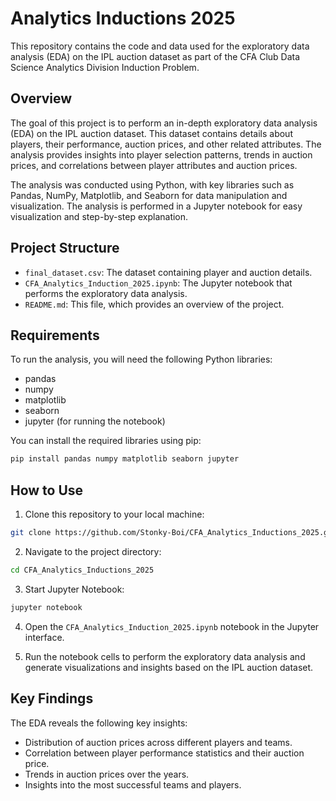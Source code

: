 # Analytics Inductions 2025

This repository contains the code and data used for the exploratory data analysis (EDA) on the IPL auction dataset as part of the CFA Club Data Science Analytics Division Induction Problem.

## Overview

The goal of this project is to perform an in-depth exploratory data analysis (EDA) on the IPL auction dataset. This dataset contains details about players, their performance, auction prices, and other related attributes. The analysis provides insights into player selection patterns, trends in auction prices, and correlations between player attributes and auction prices.

The analysis was conducted using Python, with key libraries such as Pandas, NumPy, Matplotlib, and Seaborn for data manipulation and visualization. The analysis is performed in a Jupyter notebook for easy visualization and step-by-step explanation.

## Project Structure

- `final_dataset.csv`: The dataset containing player and auction details.
- `CFA_Analytics_Induction_2025.ipynb`: The Jupyter notebook that performs the exploratory data analysis.
- `README.md`: This file, which provides an overview of the project.

## Requirements

To run the analysis, you will need the following Python libraries:

- pandas
- numpy
- matplotlib
- seaborn
- jupyter (for running the notebook)

You can install the required libraries using pip:

```bash
pip install pandas numpy matplotlib seaborn jupyter
```

## How to Use

1. Clone this repository to your local machine:

```bash
git clone https://github.com/Stonky-Boi/CFA_Analytics_Inductions_2025.git
```

2. Navigate to the project directory:

```bash
cd CFA_Analytics_Inductions_2025
```

3. Start Jupyter Notebook:

```bash
jupyter notebook
```

4. Open the `CFA_Analytics_Induction_2025.ipynb` notebook in the Jupyter interface.

5. Run the notebook cells to perform the exploratory data analysis and generate visualizations and insights based on the IPL auction dataset.

## Key Findings

The EDA reveals the following key insights:

- Distribution of auction prices across different players and teams.
- Correlation between player performance statistics and their auction price.
- Trends in auction prices over the years.
- Insights into the most successful teams and players.
